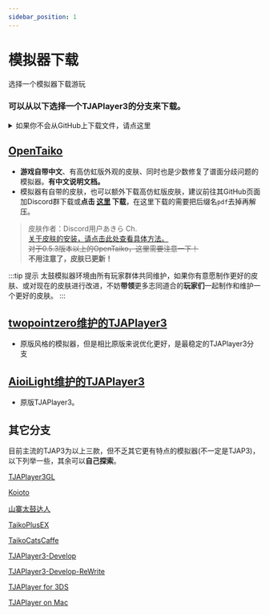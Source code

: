 ```yaml
---
sidebar_position: 1
---
```



# 模拟器下载
选择一个模拟器下载游玩

### 可以从以下选择一个TJAPlayer3的分支来下载。

<details>
  <summary>如果你不会从GitHub上下载文件，请点这里</summary>

- 下图是一张GitHub的页面图片。除了位于中间的正文部分，右侧有一块名为**Releases**的区域。

 ![GitHub1](/img/get_emulator/github1.png)

- 点击其中的**版本号**或下面的 **+ n releases** ，可进入Releases页面

 ![GitHub2](/img/get_emulator/github2.png)

- 在Releases页面可以看到发布的各个版本(文档撰写时opentaiko的最新版为0.5.2.1)，在版本描述下面可以找到发布的文件， **`除了`Source code (zip) 和 Source code (tar.gz)** 都是发布的版本，点击即可下载

</details>



## [OpenTaiko](https://github.com/0auBSQ/OpenTaiko)

- **游戏自带中文**、有高仿虹版外观的皮肤、同时也是少数修复了谱面分歧问题的模拟器。**有中文说明文档。**
- 模拟器有自带的皮肤，也可以额外下载高仿虹版皮肤，建议前往其GitHub页面加Discord群下载或**点击 [这里](https://pan.baidu.com/s/1VhEwuD--g_tV0dTpHpq4QQ?pwd=TJAP) 下载**，在这里下载的需要把后缀名`pdf`去掉再解压。
> 皮肤作者：Discord用户あきら Ch.<br/>
> [关于皮肤的安装，请点击此处查看具体方法。](./resources.md#皮肤)<br/>
> ~~对于0.5.3版本以上的OpenTaiko，这里需要注意一下！~~<br/>**不用注意了，皮肤已更新！**
<!-- > 由于皮肤的制作者从0.5.2.1版本之后就没为皮肤更新，所以如果给现在的最新版(0.5.3.1)使用上面的皮肤，就会出错。<br/>
> 所以如果你不是给0.5.2.1版本的OpenTaiko使用的话，就需要**将本皮肤覆盖进自带的皮肤**来使用，而**不是替换**。<br/>
> 即把皮肤压缩包内的文件覆盖进**system**文件夹内原有的一个文件夹里即可。 -->

:::tip 提示
太鼓模拟器环境由所有玩家群体共同维护，如果你有意愿制作更好的皮肤、或对现在的皮肤进行改进，不妨**带领**更多志同道合的**玩家们**一起制作和维护一个更好的皮肤。
:::



## [twopointzero维护的TJAPlayer3](https://github.com/twopointzero/TJAPlayer3)
- 原版风格的模拟器，但是相比原版来说优化更好，是最稳定的TJAPlayer3分支

## [AioiLight维护的TJAPlayer3](https://github.com/AioiLight/TJAPlayer3)
- 原版TJAPlayer3。

## 其它分支
目前主流的TJAP3为以上三款，但不乏其它更有特点的模拟器(不一定是TJAP3)，以下列举一些，其余可以**自己探索**。

[TJAPlayer3GL](https://github.com/KabanFriends/TJAPlayer3GL)

[Koioto](https://github.com/Koioto)

[山寨太鼓达人](https://github.com/weirdouncle/ShanzhaiTaiko-OpenSource)

[TaikoPlusEX](https://vdse.bdstatic.com//192d9a98d782d9c74c96f09db9378d93.mp4?authorization=bce-auth-v1/40f207e648424f47b2e3dfbb1014b1a5/2021-07-12T02:14:24Z/-1/host/530146520a1c89fb727fbbdb8a0e0c98ec69955459aed4b1c8e00839187536c9)

[TaikoCatsCaffe](https://pan.baidu.com/s/1KPctzUPdi-WDhASh3Sigcg?pwd=TJAP)

[TJAPlayer3-Develop](https://github.com/TJAPlayer3-Develop/TJAPlayer3-Develop)

[TJAPlayer3-Develop-ReWrite](https://github.com/touhourenren/TJAPlayer3-Develop-ReWrite)

[TJAPlayer for 3DS](https://github.com/togetg/TJAPlayer_for_3DS)

[TJAPlayer on Mac](https://github.com/darkcl/TJAPlayerMac)








